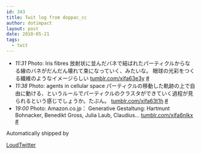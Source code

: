 ```yaml
---
id: 343
title: Twit log from doppac_cc
author: dotimpact
layout: post
date: 2010-05-21
tags:
  - twit
---
```

<ul class="loudtwitter">
  <li>
    <em>11:31</em> Photo: Iris fibres 放射状に並んだバネで結ばれたパーティクルからなる線のバネがだんだん壊れて束になっていく、みたいな。 眼球の光彩をつくる繊維のようなイメージらしい <a href="http://tumblr.com/xifa63e3y">tumblr.com/xifa63e3y</a> <a href="http://twitter.com/doppac_cc/statuses/14333745081">#</a>
  </li>
  <li>
    <em>11:38</em> Photo: agents in cellular space パーティクルの移動した軌跡の上で自由に動ける、というルールでパーティクルのクラスタができていく過程が見られるという感じでしょうか。たぶん。 <a href="http://tumblr.com/xifa63t1h">tumblr.com/xifa63t1h</a> <a href="http://twitter.com/doppac_cc/statuses/14334135024">#</a>
  </li>
  <li>
    <em>19:00</em> Photo: Amazon.co.jp： Generative Gestaltung: Hartmunt Bohnacker, Benedikt Gross, Julia Laub, Claudius&#8230; <a href="http://tumblr.com/xifa6nlkx">tumblr.com/xifa6nlkx</a> <a href="http://twitter.com/doppac_cc/statuses/14351669584">#</a>
  </li>
</ul>Automatically shipped by 

[LoudTwitter][1]

 [1]: http://www.loudtwitter.com
